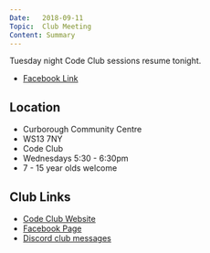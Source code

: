 ```yaml
---
Date:   2018-09-11
Topic:  Club Meeting
Content: Summary
---
```

Tuesday night Code Club sessions resume tonight.

* [Facebook Link](https://www.facebook.com/1481985248595237/posts/1706891252771301/)

## Location

* Curborough Community Centre
* WS13 7NY
* Code Club
* Wednesdays 5:30 - 6:30pm
* 7 - 15 year olds welcome

## Club Links

* [Code Club Website](https://lichfield-code-club.github.io/)
* [Facebook Page](https://www.facebook.com/LichfieldCoders)
* [Discord club messages](https://discord.gg/szz6xGK)
